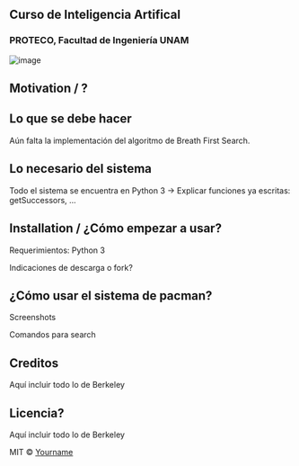 ## Curso de Inteligencia Artifical
### PROTECO, Facultad de Ingeniería UNAM
![image](https://user-images.githubusercontent.com/19462113/116952777-1e8fc880-ac51-11eb-86ab-cadbc1238030.png)


## Motivation / ?


## Lo que se debe hacer
Aún falta la implementación del algoritmo de Breath First Search.

## Lo necesario del sistema
Todo el sistema se encuentra en Python 3 
-> Explicar funciones ya escritas: getSuccessors, ...
 
## Installation / ¿Cómo empezar a usar?
Requerimientos: Python 3

Indicaciones de descarga o fork?




## ¿Cómo usar el sistema de pacman?
Screenshots

Comandos para search




## Creditos
Aquí incluir todo lo de Berkeley



## Licencia?
Aquí incluir todo lo de Berkeley

MIT © [Yourname]()
